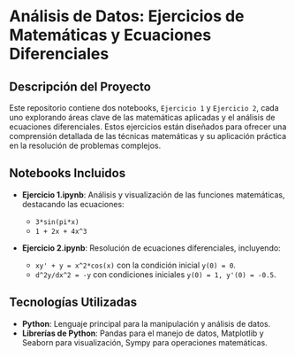 # Análisis de Datos: Ejercicios de Matemáticas y Ecuaciones Diferenciales

## Descripción del Proyecto

Este repositorio contiene dos notebooks, `Ejercicio 1` y `Ejercicio 2`, cada uno explorando áreas clave de las matemáticas aplicadas y el análisis de ecuaciones diferenciales. Estos ejercicios están diseñados para ofrecer una comprensión detallada de las técnicas matemáticas y su aplicación práctica en la resolución de problemas complejos.

## Notebooks Incluidos

- **Ejercicio 1.ipynb**: Análisis y visualización de las funciones matemáticas, destacando las ecuaciones:
  - `3*sin(pi*x)`
  - `1 + 2x + 4x^3`

- **Ejercicio 2.ipynb**: Resolución de ecuaciones diferenciales, incluyendo:
  - `xy' + y = x^2*cos(x)` con la condición inicial `y(0) = 0`.
  - `d^2y/dx^2 = -y` con condiciones iniciales `y(0) = 1, y'(0) = -0.5`.


## Tecnologías Utilizadas

- **Python**: Lenguaje principal para la manipulación y análisis de datos.
- **Librerías de Python**: Pandas para el manejo de datos, Matplotlib y Seaborn para visualización, Sympy para operaciones matemáticas.
